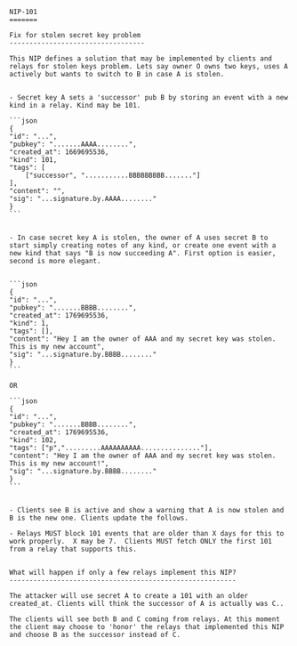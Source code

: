     NIP-101
    =======

    Fix for stolen secret key problem
    ----------------------------------

    This NIP defines a solution that may be implemented by clients and relays for stolen keys problem. Lets say owner O owns two keys, uses A actively but wants to switch to B in case A is stolen.


    - Secret key A sets a 'successor' pub B by storing an event with a new kind in a relay. Kind may be 101.

    ```json
    {
    "id": "...",
    "pubkey": ".......AAAA........",
    "created_at": 1669695536,
    "kind": 101,
    "tags": [
        ["successor", "...........BBBBBBBBB......."]
    ],
    "content": "",
    "sig": "...signature.by.AAAA........"
    }
    ```


    - In case secret key A is stolen, the owner of A uses secret B to start simply creating notes of any kind, or create one event with a new kind that says "B is now succeeding A". First option is easier, second is more elegant.


    ```json
    {
    "id": "...",
    "pubkey": ".......BBBB........",
    "created_at": 1769695536,
    "kind": 1,
    "tags": [],
    "content": "Hey I am the owner of AAA and my secret key was stolen. This is my new account",
    "sig": "...signature.by.BBBB........"
    }
    ```

    OR

    ```json
    {
    "id": "...",
    "pubkey": ".......BBBB........",
    "created_at": 1769695536,
    "kind": 102,
    "tags": ["p",".........AAAAAAAAAA..............."],
    "content": "Hey I am the owner of AAA and my secret key was stolen. This is my new account!",
    "sig": "...signature.by.BBBB........"
    }
    ```


    - Clients see B is active and show a warning that A is now stolen and B is the new one. Clients update the follows.

    - Relays MUST block 101 events that are older than X days for this to work properly.  X may be 7.  Clients MUST fetch ONLY the first 101 from a relay that supports this.


    What will happen if only a few relays implement this NIP?
    ---------------------------------------------------------

    The attacker will use secret A to create a 101 with an older created_at. Clients will think the successor of A is actually was C..

    The clients will see both B and C coming from relays. At this moment the client may choose to 'honor' the relays that implemented this NIP and choose B as the successor instead of C.
